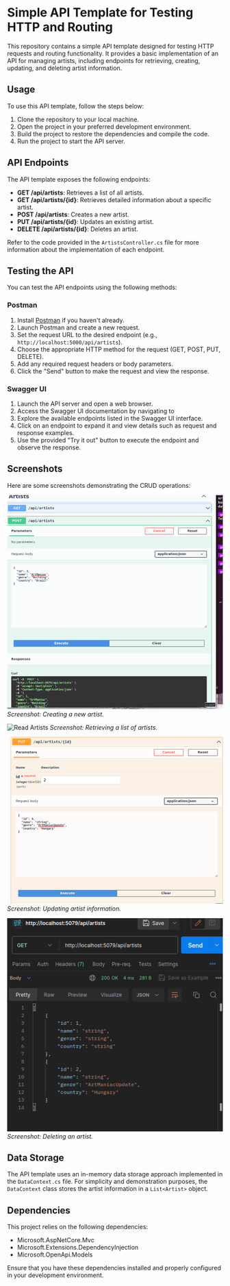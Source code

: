 
# Simple API Template for Testing HTTP and Routing

This repository contains a simple API template designed for testing HTTP requests and routing functionality. It provides a basic implementation of an API for managing artists, including endpoints for retrieving, creating, updating, and deleting artist information.

## Usage

To use this API template, follow the steps below:

1. Clone the repository to your local machine.
2. Open the project in your preferred development environment.
3. Build the project to restore the dependencies and compile the code.
4. Run the project to start the API server.

## API Endpoints

The API template exposes the following endpoints:

- **GET /api/artists**: Retrieves a list of all artists.
- **GET /api/artists/{id}**: Retrieves detailed information about a specific artist.
- **POST /api/artists**: Creates a new artist.
- **PUT /api/artists/{id}**: Updates an existing artist.
- **DELETE /api/artists/{id}**: Deletes an artist.

Refer to the code provided in the `ArtistsController.cs` file for more information about the implementation of each endpoint.

## Testing the API

You can test the API endpoints using the following methods:

### Postman

1. Install [Postman](https://www.postman.com/downloads/) if you haven't already.
2. Launch Postman and create a new request.
3. Set the request URL to the desired endpoint (e.g., `http://localhost:5000/api/artists`).
4. Choose the appropriate HTTP method for the request (GET, POST, PUT, DELETE).
5. Add any required request headers or body parameters.
6. Click the "Send" button to make the request and view the response.

### Swagger UI

1. Launch the API server and open a web browser.
2. Access the Swagger UI documentation by navigating to 
3. Explore the available endpoints listed in the Swagger UI interface.
4. Click on an endpoint to expand it and view details such as request and response examples.
5. Use the provided "Try it out" button to execute the endpoint and observe the response.

## Screenshots

Here are some screenshots demonstrating the CRUD operations:

![Create Artist](PostSwagger.png)
*Screenshot: Creating a new artist.*

![Read Artists](GETPostman.png)
*Screenshot: Retrieving a list of artists.*

![Update Artist](PUTSwagger.png)
*Screenshot: Updating artist information.*

![Delete Artist](GETPostman2.png)
*Screenshot: Deleting an artist.*

## Data Storage

The API template uses an in-memory data storage approach implemented in the `DataContext.cs` file. For simplicity and demonstration purposes, the `DataContext` class stores the artist information in a `List<Artist>` object.

## Dependencies

This project relies on the following dependencies:

- Microsoft.AspNetCore.Mvc
- Microsoft.Extensions.DependencyInjection
- Microsoft.OpenApi.Models

Ensure that you have these dependencies installed and properly configured in your development environment.
